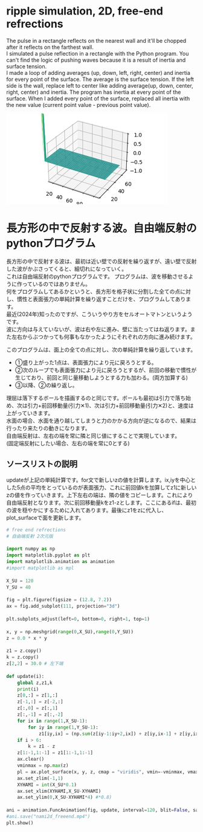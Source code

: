 # ripple simulation, 2D, free-end refrections
The pulse in a rectangle reflects on the nearest wall and it'll be chopped after it reflects on the farthest wall.  
I simulated a pulse reflection in a rectangle with the Python program. You can't find the logic of pushing waves because it is a result of inertia and surface tension.  
I made a loop of adding averages (up, down, left, right, center) and inertia for every point of the surface. The average is the surface tension. If the left side is the wall, replace left to center like adding average(up, down, center, right, center) and inertia. The program has inertia at every point of the surface. When I added every point of the surface, replaced all inertia with the new value (current point value - previous point value).

![nami2d_freeend.gif](nami2d_freeend.gif "nami2d_freeend.gif")

# 長方形の中で反射する波。自由端反射のpythonプログラム

長方形の中で反射する波は、最初は近い壁での反射を繰り返すが、遠い壁で反射した波がかぶさってくると、細切れになっていく。  
これは自由端反射のpythonプログラムです。
プログラムは、波を移動させるように作っているのではありません。  
何をプログラムしてあるかというと、長方形を格子状に分割した全ての点に対し、慣性と表面張力の単純計算を繰り返すことだけを、プログラムしてあります。  
最近(2024年)知ったのですが、こういうやり方をセルオートマトンというようです。  
波に方向は与えていないが、波は右や左に進み、壁に当たってはね返ります。また左右からぶつかっても何事もなかったようにそれぞれの方向に進み続けます。  

このプログラムは、面上の全ての点に対し、次の単純計算を繰り返しています。
* ①盛り上がった1点は、表面張力により元に戻ろうとする。
* ②次のループでも表面張力により元に戻ろうとするが、前回の移動で慣性が生じており、前回と同じ量移動しようとする力も加わる。(両方加算する)
* ③以降、②の繰り返し。

理屈は落下するボールを描画するのと同じです。ボールも最初は引力で落ち始め、次は引力+前回移動量(引力✕1)、次は引力+前回移動量(引力✕2)と、速度は上がっていきます。  
水面の場合、水面を通り越してしまうと力のかかる方向が逆になるので、結果は行ったり来たりの動きになります。  
自由端反射は、左右の端を常に隣と同じ値にすることで実現しています。  
(固定端反射にしたい場合、左右の端を常に0とする)

## ソースリストの説明

updateが上記の単純計算です。for文で新しいzの値を計算します。ix,iyを中心とした5点の平均をとっているのが表面張力、これに前回値kを加算してz1に新しいzの値を作っていきます。上下左右の端は、隣の値をコピーします。これにより自由端反射となります。次に前回移動量kをz1-zとします。ここにあるifは、最初の波を穏やかにするために入れてあります。最後にz1をzに代入し、plot_surfaceで面を更新します。

~~~ python
# free end refrections
# 自由端反射 2次元版

import numpy as np
import matplotlib.pyplot as plt
import matplotlib.animation as animation
#import matplotlib as mpl

X_SU = 120
Y_SU = 40

fig = plt.figure(figsize = (12.8, 7.2))
ax = fig.add_subplot(111, projection="3d")

plt.subplots_adjust(left=0, bottom=0, right=1, top=1)

x, y = np.meshgrid(range(0,X_SU),range(0,Y_SU))
z = 0.0 * x * y

z1 = z.copy()
k = z.copy()
z[2,2] = 30.0 # 左下端

def update(i):
    global z,z1,k
    print(i)
    z[0,:] = z[1,:]
    z[-1,:] = z[-2,:]
    z[:,0] = z[:,1]
    z[:,-1] = z[:,-2]
    for ix in range(1,X_SU-1):
        for iy in range(1,Y_SU-1):
            z1[iy,ix] = (np.sum(z[iy-1:iy+2,ix]) + z[iy,ix-1] + z[iy,ix+1])/5 + k[iy,ix]
    if i > 6:
        k = z1 - z
    z[1:-1,1:-1] = z1[1:-1,1:-1]
    ax.clear()
    vminmax = np.max(z)
    pl = ax.plot_surface(x, y, z, cmap = "viridis", vmin=-vminmax, vmax=vminmax)
    ax.set_zlim(-1,1)
    XYHAMI = int(X_SU*0.1)
    ax.set_xlim(XYHAMI,X_SU-XYHAMI)
    ax.set_ylim(0,X_SU-XYHAMI*4) #*0.8)

ani = animation.FuncAnimation(fig, update, interval=120, blit=False, save_count=720)
#ani.save("nami2d_freeend.mp4")
plt.show()
~~~
